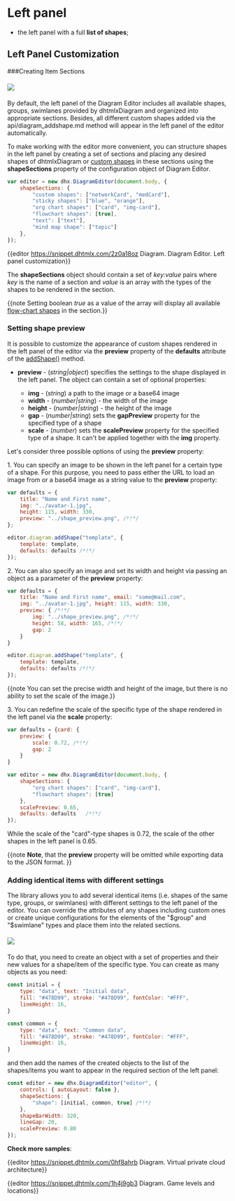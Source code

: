 Left panel
============

- the left panel with a full **list of shapes**; 

Left Panel Customization
------------------------

###Creating Item Sections

<img style="margin: 20px auto 20px auto;display: block;" src="shape_sections.png">

By default, the left panel of the Diagram Editor includes all available shapes, groups, swimlanes provided by dhtmlxDiagram and organized into appropriate sections. Besides, all different custom shapes added via the api/diagram_addshape.md method  will appear in the left panel of the editor automatically.

To make working with the editor more convenient, you can structure shapes in the left panel by creating a set of sections and placing any desired shapes of dhtmlxDiagram or [custom shapes](common_guides/configuration.md#creatingcustomshapes) in these sections using the **shapeSections** property of the configuration object of Diagram Editor.

~~~js
var editor = new dhx.DiagramEditor(document.body, {
	shapeSections: {
		"custom shapes": ["networkCard", "medCard"],
		"sticky shapes": ["blue", "orange"],
		"org chart shapes": ["card", "img-card"],
		"flowchart shapes": [true],
		"text": ["text"],
        "mind map shape": ["topic"]
	},
});
~~~

{{editor	https://snippet.dhtmlx.com/2z0a18oz	Diagram. Diagram Editor. Left panel customization}}

The **shapeSections** object should contain a set of *key:value* pairs where *key* is the name of a section and *value* is an array with the types of the shapes to be rendered in the section.

{{note Setting boolean *true* as a value of the array will display all available [flow-chart shapes](diagram_guides/shapes_arrows_list.md#shapesconfiguration) in the section.}}

<h3 id="settingpreview">Setting shape preview</h3>

It is possible to customize the appearance of custom shapes rendered in the left panel of the editor via the **preview** property of the **defaults** attribute of the [addShape()](api/diagram_addshape.md) method. 

- **preview** - (*string|object*) specifies the settings to the shape displayed in the left panel. The object can contain a set of optional properties:

	- **img** - (*string*) a path to the image or a base64 image
	- **width** - (*number|string*) - the width of the image 
	- **height** - (*number|string*) - the height of the image
	- **gap** - (*number|string*) sets the **gapPreview** property for the specified type of a shape
	- **scale** - (*number*) sets the **scalePreview** property for the specified type of a shape. It can't be applied together with the **img** property.

Let's consider three possible options of using the **preview** property:

1\. You can specify an image to be shown in the left panel for a certain type of a shape. For this purpose, you need to pass either the URL to load an image from or a base64 image as a string value to the **preview** property:

~~~js
var defaults = {
	title: "Name and First name", 
    img: "../avatar-1.jpg", 
	height: 115, width: 330,
    preview: "../shape_preview.png", /*!*/
};

editor.diagram.addShape("template", {
	template: template,
	defaults: defaults /*!*/
});	
~~~

2\. You can also specify an image and set its width and height via passing an object as a parameter of the **preview** property:

~~~js
var defaults = {
	title: "Name and First name", email: "some@mail.com",
	img: "../avatar-1.jpg", height: 115, width: 330,
	preview: { /*!*/
		img: "../shape_preview.png", /*!*/
		height: 58, width: 165, /*!*/
		gap: 2 
	}
}

editor.diagram.addShape("template", {
	template: template,
	defaults: defaults /*!*/
});	
~~~

{{note You can set the precise width and height of the image, but there is no ability to set the scale of the image.}}

3\. You can redefine the scale of the specific type of the shape rendered in the left panel via the **scale** property:

~~~js
var defaults = {card: {
	preview: {
		scale: 0.72, /*!*/
        gap: 2
	}
}

var editor = new dhx.DiagramEditor(document.body, {
	shapeSections: {
		"org chart shapes": ["card", "img-card"],
		"flowchart shapes": [true]
    },
    scalePreview: 0.65,
	defaults: defaults	 /*!*/		
});
~~~

While the scale of the "card"-type shapes is 0.72, the scale of the other shapes in the left panel is 0.65.

{{note **Note**, that the **preview** property will be omitted while exporting data to the JSON format. }}


<h3 id="multiple_customized_items">Adding identical items with different settings</h3>

The library allows you to add several identical items (i.e. shapes of the same type, groups, or swimlanes) with different settings to the left panel of the editor. You can override the attributes of any shapes including custom ones or create unique configurations for the elements of the "$group" and "$swimlane" types and place them into the related sections.

<img style="margin: 20px auto 20px auto;display: block;" src="left_section_customize.png">

To do that, you need to create an object with a set of properties and their new values for a shape/item of the specific type. You can create as many objects as you need:

~~~js
const initial = {
	type: "data", text: "Initial data",
	fill: "#478D99", stroke: "#478D99", fontColor: "#FFF", 
	lineHeight: 16, 
}

const common = {
	type: "data", text: "Common data",
	fill: "#478D99", stroke: "#478D99", fontColor: "#FFF", 
	lineHeight: 16, 
}
~~~

and then add the names of the created objects to the list of the shapes/items you want to appear in the required section of the left panel:

~~~js
const editor = new dhx.DiagramEditor("editor", {
  	controls: { autoLayout: false },
  	shapeSections: {
    	"shape": [initial, common, true] /*!*/
  	},
  	shapeBarWidth: 320,
  	lineGap: 20,
  	scalePreview: 0.80
});
~~~

**Check more samples**:

{{editor	https://snippet.dhtmlx.com/0hf8ahrb	Diagram. Virtual private cloud architecture}}

{{editor	https://snippet.dhtmlx.com/1h4j9gb3	Diagram. Game levels and locations}}